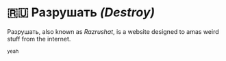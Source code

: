# :ru: Разрушать _(Destroy)_
Разрушать, also known as _Razrushat_, is a website designed to amas weird stuff from the internet.

<sub>yeah</sub>